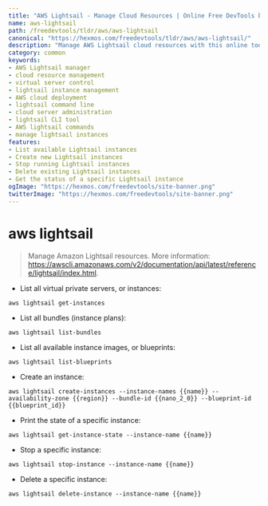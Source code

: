 ```yaml
---
title: "AWS Lightsail - Manage Cloud Resources | Online Free DevTools by Hexmos"
name: aws-lightsail
path: /freedevtools/tldr/aws/aws-lightsail
canonical: "https://hexmos.com/freedevtools/tldr/aws/aws-lightsail/"
description: "Manage AWS Lightsail cloud resources with this online tool. Quickly deploy and control virtual servers and applications. Free online tool, no registration required."
category: common
keywords:
- AWS Lightsail manager
- cloud resource management
- virtual server control
- lightsail instance management
- AWS cloud deployment
- lightsail command line
- cloud server administration
- lightsail CLI tool
- AWS lightsail commands
- manage lightsail instances
features:
- List available Lightsail instances
- Create new Lightsail instances
- Stop running Lightsail instances
- Delete existing Lightsail instances
- Get the status of a specific Lightsail instance
ogImage: "https://hexmos.com/freedevtools/site-banner.png"
twitterImage: "https://hexmos.com/freedevtools/site-banner.png"
---
```


# aws lightsail

> Manage Amazon Lightsail resources.
> More information: <https://awscli.amazonaws.com/v2/documentation/api/latest/reference/lightsail/index.html>.

- List all virtual private servers, or instances:

`aws lightsail get-instances`

- List all bundles (instance plans):

`aws lightsail list-bundles`

- List all available instance images, or blueprints:

`aws lightsail list-blueprints`

- Create an instance:

`aws lightsail create-instances --instance-names {{name}} --availability-zone {{region}} --bundle-id {{nano_2_0}} --blueprint-id {{blueprint_id}}`

- Print the state of a specific instance:

`aws lightsail get-instance-state --instance-name {{name}}`

- Stop a specific instance:

`aws lightsail stop-instance --instance-name {{name}}`

- Delete a specific instance:

`aws lightsail delete-instance --instance-name {{name}}`
